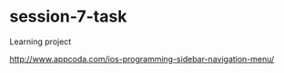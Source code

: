 # session-7-task
Learning project


http://www.appcoda.com/ios-programming-sidebar-navigation-menu/
